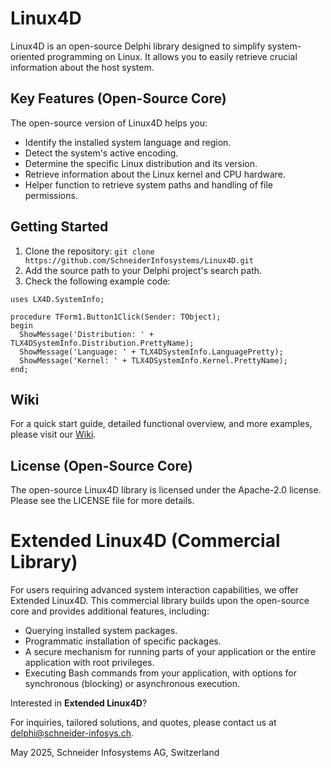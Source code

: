 # Linux4D 

Linux4D is an open-source Delphi library designed to simplify system-oriented programming on Linux. It allows you to easily retrieve crucial information about the host system.

## Key Features (Open-Source Core)

The open-source version of Linux4D helps you:
- Identify the installed system language and region.
- Detect the system's active encoding.
- Determine the specific Linux distribution and its version.
- Retrieve information about the Linux kernel and CPU hardware.
- Helper function to retrieve system paths and handling of file permissions. 

## Getting Started

1. Clone the repository: `git clone https://github.com/SchneiderInfosystems/Linux4D.git`
2. Add the source path to your Delphi project's search path.
3. Check the following example code:

```delphi
uses LX4D.SystemInfo; 

procedure TForm1.Button1Click(Sender: TObject);
begin
  ShowMessage('Distribution: ' + TLX4DSystemInfo.Distribution.PrettyName);
  ShowMessage('Language: ' + TLX4DSystemInfo.LanguagePretty);
  ShowMessage('Kernel: ' + TLX4DSystemInfo.Kernel.PrettyName);
end;
```

## Wiki
For a quick start guide, detailed functional overview, and more examples, please visit our 
[Wiki](https://github.com/SchneiderInfosystems/Linux4D/wiki/Gettings-Started-with-Linux4D).

## License (Open-Source Core)
The open-source Linux4D library is licensed under the Apache-2.0 license. Please see the LICENSE file for more details.

# Extended Linux4D (Commercial Library)

For users requiring advanced system interaction capabilities, we offer Extended Linux4D. This commercial library builds upon the open-source core and provides additional features, including:
* Querying installed system packages.
* Programmatic installation of specific packages.
* A secure mechanism for running parts of your application or the entire application with root privileges.
* Executing Bash commands from your application, with options for synchronous (blocking) or asynchronous execution.

Interested in **Extended Linux4D**? 

For inquiries, tailored solutions, and quotes, please contact us at delphi@schneider-infosys.ch.

May 2025, Schneider Infosystems AG, Switzerland
